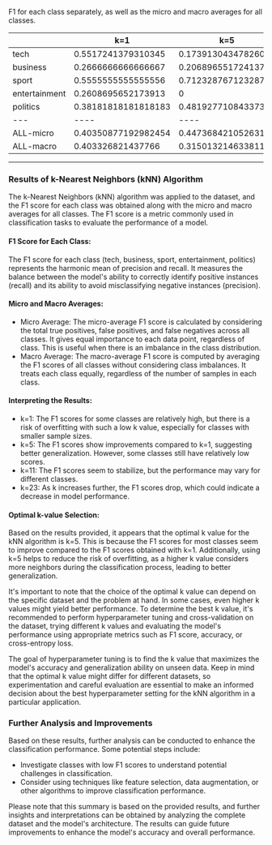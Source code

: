 
F1 for each class separately, as well as the micro and macro averages for all classes.

|   | k=1 | k=5 | k=11 | k=23 
|---|----|----|----|----|
tech |0.5517241379310345  |0.17391304347826084 |0.0909090909090909 | 0|
business |0.2666666666666667  | 0.20689655172413793|0 |0 |
sport |0.5555555555555556 |0.7123287671232876  | 0.4031007751937985| 0.37410071942446044|
entertainment |0.2608695652173913|0  |0 | 0|
politics |0.38181818181818183 |0.4819277108433735 | 0.5161290322580645|0.0909090909090909 |
|---|----|----|----|----|
ALL-micro |0.40350877192982454 |0.4473684210526316 | 0.30701754385964913| 0.23684210526315788|
ALL-macro | 0.403326821437766| 0.31501321463381193|0.20202777967219077 | 0.09300196206671027|

----

### Results of k-Nearest Neighbors (kNN) Algorithm

The k-Nearest Neighbors (kNN) algorithm was applied to the dataset, and the F1 score for each class was obtained along with the micro and macro averages for all classes. The F1 score is a metric commonly used in classification tasks to evaluate the performance of a model.

#### F1 Score for Each Class:
The F1 score for each class (tech, business, sport, entertainment, politics) represents the harmonic mean of precision and recall. It measures the balance between the model's ability to correctly identify positive instances (recall) and its ability to avoid misclassifying negative instances (precision).

#### Micro and Macro Averages:
- Micro Average: The micro-average F1 score is calculated by considering the total true positives, false positives, and false negatives across all classes. It gives equal importance to each data point, regardless of class. This is useful when there is an imbalance in the class distribution.
- Macro Average: The macro-average F1 score is computed by averaging the F1 scores of all classes without considering class imbalances. It treats each class equally, regardless of the number of samples in each class.

#### Interpreting the Results:
- k=1: The F1 scores for some classes are relatively high, but there is a risk of overfitting with such a low k value, especially for classes with smaller sample sizes.
- k=5: The F1 scores show improvements compared to k=1, suggesting better generalization. However, some classes still have relatively low scores.
- k=11: The F1 scores seem to stabilize, but the performance may vary for different classes.
- k=23: As k increases further, the F1 scores drop, which could indicate a decrease in model performance.

#### Optimal k-value Selection:
Based on the results provided, it appears that the optimal k value for the kNN algorithm is k=5. This is because the F1 scores for most classes seem to improve compared to the F1 scores obtained with k=1. Additionally, using k=5 helps to reduce the risk of overfitting, as a higher k value considers more neighbors during the classification process, leading to better generalization.

It's important to note that the choice of the optimal k value can depend on the specific dataset and the problem at hand. In some cases, even higher k values might yield better performance. To determine the best k value, it's recommended to perform hyperparameter tuning and cross-validation on the dataset, trying different k values and evaluating the model's performance using appropriate metrics such as F1 score, accuracy, or cross-entropy loss.

The goal of hyperparameter tuning is to find the k value that maximizes the model's accuracy and generalization ability on unseen data. Keep in mind that the optimal k value might differ for different datasets, so experimentation and careful evaluation are essential to make an informed decision about the best hyperparameter setting for the kNN algorithm in a particular application.

### Further Analysis and Improvements
Based on these results, further analysis can be conducted to enhance the classification performance. Some potential steps include:
- Investigate classes with low F1 scores to understand potential challenges in classification.
- Consider using techniques like feature selection, data augmentation, or other algorithms to improve classification performance.


Please note that this summary is based on the provided results, and further insights and interpretations can be obtained by analyzing the complete dataset and the model's architecture. The results can guide future improvements to enhance the model's accuracy and overall performance.
